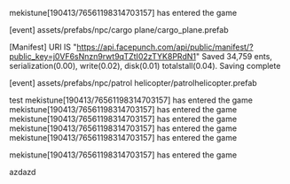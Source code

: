 mekistune[190413/76561198314703157] has entered the game

[event] assets/prefabs/npc/cargo plane/cargo_plane.prefab

[Manifest] URI IS "https://api.facepunch.com/api/public/manifest/?public_key=j0VF6sNnzn9rwt9qTZtI02zTYK8PRdN1"
Saved 34,759 ents, serialization(0.00), write(0.02), disk(0.01) totalstall(0.04).
Saving complete

[event] assets/prefabs/npc/patrol helicopter/patrolhelicopter.prefab

test
mekistune[190413/76561198314703157] has entered the game
mekistune[190413/76561198314703157] has entered the game
mekistune[190413/76561198314703157] has entered the game
mekistune[190413/76561198314703157] has entered the game
mekistune[190413/76561198314703157] has entered the game

mekistune[190413/76561198314703157] has entered the game

azdazd